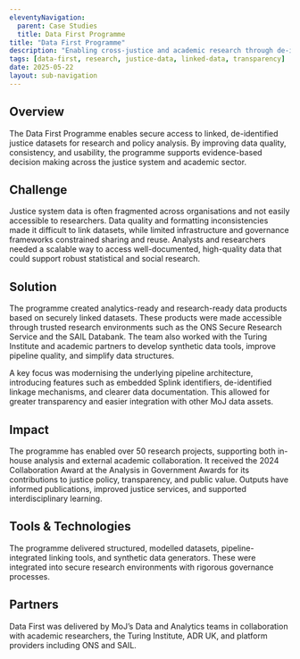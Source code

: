 ```yaml
---
eleventyNavigation:
  parent: Case Studies
  title: Data First Programme
title: "Data First Programme"
description: "Enabling cross-justice and academic research through de-identified, high-quality linked data."
tags: [data-first, research, justice-data, linked-data, transparency]
date: 2025-05-22
layout: sub-navigation
---
```


## Overview

The Data First Programme enables secure access to linked, de-identified justice datasets for research and policy analysis. By improving data quality, consistency, and usability, the programme supports evidence-based decision making across the justice system and academic sector.

## Challenge

Justice system data is often fragmented across organisations and not easily accessible to researchers. Data quality and formatting inconsistencies made it difficult to link datasets, while limited infrastructure and governance frameworks constrained sharing and reuse. Analysts and researchers needed a scalable way to access well-documented, high-quality data that could support robust statistical and social research.

## Solution

The programme created analytics-ready and research-ready data products based on securely linked datasets. These products were made accessible through trusted research environments such as the ONS Secure Research Service and the SAIL Databank. The team also worked with the Turing Institute and academic partners to develop synthetic data tools, improve pipeline quality, and simplify data structures.

A key focus was modernising the underlying pipeline architecture, introducing features such as embedded Splink identifiers, de-identified linkage mechanisms, and clearer data documentation. This allowed for greater transparency and easier integration with other MoJ data assets.

## Impact

The programme has enabled over 50 research projects, supporting both in-house analysis and external academic collaboration. It received the 2024 Collaboration Award at the Analysis in Government Awards for its contributions to justice policy, transparency, and public value. Outputs have informed publications, improved justice services, and supported interdisciplinary learning.

## Tools & Technologies

The programme delivered structured, modelled datasets, pipeline-integrated linking tools, and synthetic data generators. These were integrated into secure research environments with rigorous governance processes.

## Partners

Data First was delivered by MoJ’s Data and Analytics teams in collaboration with academic researchers, the Turing Institute, ADR UK, and platform providers including ONS and SAIL.
